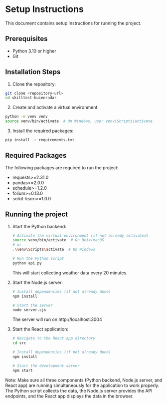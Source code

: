 # Setup Instructions

This document contains setup instructions for running the project.

## Prerequisites

- Python 3.10 or higher
- Git

## Installation Steps

1. Clone the repository:
```bash
git clone <repository-url>
cd skilltest-buienradar
```

2. Create and activate a virtual environment:
```bash
python -m venv venv
source venv/bin/activate  # On Windows, use: venv\Scripts\activate
```

3. Install the required packages:
```bash
pip install -r requirements.txt
```

## Required Packages

The following packages are required to run the project:
- requests>=2.31.0
- pandas>=2.0.0
- schedule>=1.2.0 
- folium>=0.13.0
- scikit-learn>=1.0.0

## Running the project

1. Start the Python backend:
   ```bash
   # Activate the virtual environment (if not already activated)
   source venv/bin/activate  # On Unix/macOS
   # or
   .\venv\Scripts\activate  # On Windows

   # Run the Python script
   python api.py
   ```
   This will start collecting weather data every 20 minutes.

2. Start the Node.js server:
   ```bash
   # Install dependencies (if not already done)
   npm install

   # Start the server
   node server.cjs
   ```
   The server will run on http://localhost:3004

3. Start the React application:
   ```bash
   # Navigate to the React app directory
   cd src

   # Install dependencies (if not already done)
   npm install

   # Start the development server
   npm start
   ```


Note: Make sure all three components (Python backend, Node.js server, and React app) are running simultaneously for the application to work properly. The Python script collects the data, the Node.js server provides the API endpoints, and the React app displays the data in the browser.